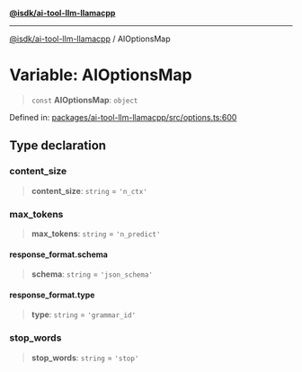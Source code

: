 [**@isdk/ai-tool-llm-llamacpp**](../README.md)

***

[@isdk/ai-tool-llm-llamacpp](../globals.md) / AIOptionsMap

# Variable: AIOptionsMap

> `const` **AIOptionsMap**: `object`

Defined in: [packages/ai-tool-llm-llamacpp/src/options.ts:600](https://github.com/isdk/ai-tool-llm-llamacpp.js/blob/3f7e092bd0619c7931954697b6c0586d6fa354ff/src/options.ts#L600)

## Type declaration

### content\_size

> **content\_size**: `string` = `'n_ctx'`

### max\_tokens

> **max\_tokens**: `string` = `'n_predict'`

#### response\_format.schema

> **schema**: `string` = `'json_schema'`

#### response\_format.type

> **type**: `string` = `'grammar_id'`

### stop\_words

> **stop\_words**: `string` = `'stop'`

